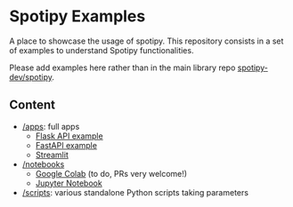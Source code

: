 # Spotipy Examples

A place to showcase the usage of spotipy. This repository consists in a set of examples to understand Spotipy functionalities.

Please add examples here rather than in the main library repo [spotipy-dev/spotipy](https://github.com/spotipy-dev/spotipy).

## Content

- [/apps](./apps/): full apps
  - [Flask API example](./apps/flask_api)
  - [FastAPI example](./apps/fastapi)
  - [Streamlit](./apps/streamlit)
- [/notebooks](./notebooks/)
  - [Google Colab](./notebooks/colab) (to do, PRs very welcome!)
  - [Jupyter Notebook](./notebooks/jupyter)
- [/scripts](./scripts/): various standalone Python scripts taking parameters
